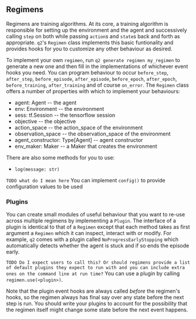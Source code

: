 ## Regimens

Regimens are training algorithms. At its core, a training algorithm is responsible for setting up the environment and the agent and successively calling `step` on both while passing `action`s and `state`s back and forth as appropriate. `q2`'s `Regimen` class implements this basic funtionality and provides hooks for you to customize any other behaviour as desired.

To implement your own `regimen`, run `q2 generate regimen my_regimen` to generate a new one and then fill in the implementations of whichever event hooks you need. You can program behaviour to occur `before_step`, `after_step`, `before_episode`, `after_episode`, `before_epoch`, `after_epoch`, `before_training`, `after_training` and of course `on_error`. The `Regimen` class offers a number of properties with which to implement your behaviours:
- agent: Agent -- the agent
- env: Environment -- the environment
- sess: tf.Session -- the tensorflow session
- objective -- the objective
- action_space -- the action_space of the environment
- observation_space -- the observation_space of the environment
- agent_constructor: Type[Agent] -- agent constructor
- env_maker: Maker -- a Maker that creates the environment

There are also some methods for you to use:
- `log(message: str)`

`TODO what do I mean here`
You can implement `config()` to provide configuration values to be used


### Plugins

You can create small modules of useful behaviour that you want to re-use across multiple regimens by implementing a `Plugin`. The interface of a plugin is identical to that of a `Regimen` except that each method takes as first argument a `Regimen` which it can inspect, interact with or modify. For example, `q2` comes with a plugin called `NoProgressEarlyStopping` which automatically detects whether the agent is stuck and if so ends the episode early.

`TODO Do I expect users to call this? Or should regimens provide a list of default plugins they expect to run with and you can include extra ones on the command line at run time?` You can use a plugin by calling `regimen.use(<plugin>)`.

Note that the plugin event hooks are always called *before* the regimen's hooks, so the regimen always has final say over any state before the next step is run. You should write your plugins to account for the possibility that the regimen itself might change some state before the next event happens.